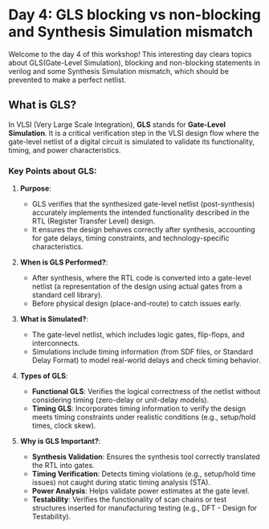 # Day 4: GLS blocking vs non-blocking and Synthesis Simulation mismatch
Welcome to the day 4 of this workshop! This interesting day clears topics about GLS(Gate-Level Simulation), blocking and non-blocking statements in verilog and some Synthesis Simulation mismatch, which should be prevented to make a perfect netlist.

## What is GLS?
In VLSI (Very Large Scale Integration), **GLS** stands for **Gate-Level Simulation**. It is a critical verification step in the VLSI design flow where the gate-level netlist of a digital circuit is simulated to validate its functionality, timing, and power characteristics.

### Key Points about GLS:
1. **Purpose**:
   - GLS verifies that the synthesized gate-level netlist (post-synthesis) accurately implements the intended functionality described in the RTL (Register Transfer Level) design.
   - It ensures the design behaves correctly after synthesis, accounting for gate delays, timing constraints, and technology-specific characteristics.

2. **When is GLS Performed?**:
   - After synthesis, where the RTL code is converted into a gate-level netlist (a representation of the design using actual gates from a standard cell library).
   - Before physical design (place-and-route) to catch issues early.

3. **What is Simulated?**:
   - The gate-level netlist, which includes logic gates, flip-flops, and interconnects.
   - Simulations include timing information (from SDF files, or Standard Delay Format) to model real-world delays and check timing behavior.

4. **Types of GLS**:
   - **Functional GLS**: Verifies the logical correctness of the netlist without considering timing (zero-delay or unit-delay models).
   - **Timing GLS**: Incorporates timing information to verify the design meets timing constraints under realistic conditions (e.g., setup/hold times, clock skew).

5. **Why is GLS Important?**:
   - **Synthesis Validation**: Ensures the synthesis tool correctly translated the RTL into gates.
   - **Timing Verification**: Detects timing violations (e.g., setup/hold time issues) not caught during static timing analysis (STA).
   - **Power Analysis**: Helps validate power estimates at the gate level.
   - **Testability**: Verifies the functionality of scan chains or test structures inserted for manufacturing testing (e.g., DFT - Design for Testability).

